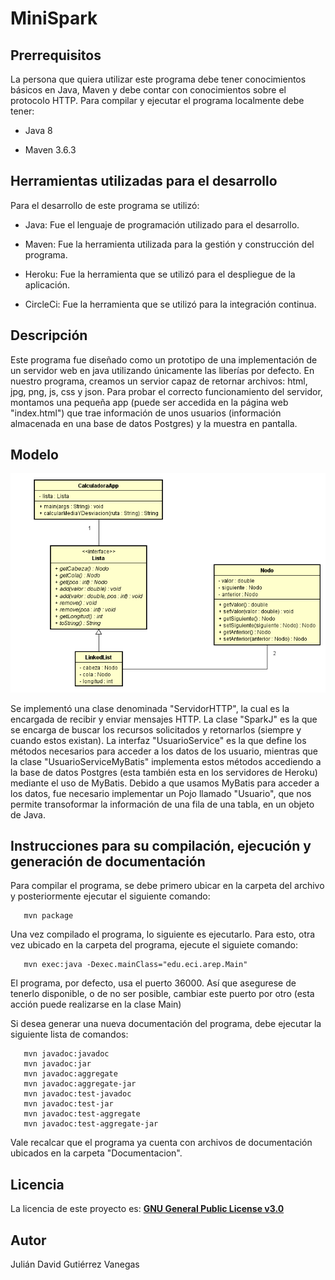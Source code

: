 # MiniSpark #

## Prerrequisitos ##

La persona que quiera utilizar este programa debe tener conocimientos básicos en Java, Maven y debe contar con conocimientos sobre el protocolo HTTP. 
Para compilar y ejecutar el programa localmente debe tener: 

- Java 8

- Maven 3.6.3

## Herramientas utilizadas para el desarrollo ##

Para el desarrollo de este programa se utilizó: 

- Java: Fue el lenguaje de programación utilizado para el desarrollo.

- Maven: Fue la herramienta utilizada para la gestión y construcción del programa.

- Heroku: Fue la herramienta que se utilizó para el despliegue de la aplicación. 

- CircleCi: Fue la herramienta que se utilizó para la integración continua.


## Descripción ## 

Este programa fue diseñado como un prototipo de una implementación de un servidor web en java utilizando únicamente las liberías por defecto. En nuestro programa, creamos un servior capaz de retornar archivos: html, jpg, png, js, css y json. Para probar el correcto funcionamiento del servidor, montamos una pequeña app (puede ser accedida en la página web "index.html") que trae información de unos usuarios (información almacenada en una base de datos Postgres) y la muestra en pantalla.

## Modelo ##
![](images/modelo.PNG)

Se implementó una clase denominada "ServidorHTTP", la cual es la encargada de recibir y enviar mensajes HTTP. La clase "SparkJ" es la que se encarga de buscar los recursos solicitados y retornarlos (siempre y cuando estos existan). La interfaz "UsuarioService" es la que define los métodos necesarios para acceder a los datos de los usuario, mientras que la clase "UsuarioServiceMyBatis" implementa estos métodos accediendo a la base de datos Postgres (esta también esta en los servidores de Heroku) mediante el uso de MyBatis. Debido a que usamos MyBatis para acceder a los datos, fue necesario implementar un Pojo llamado "Usuario", que nos permite transoformar la información de una fila de una tabla, en un objeto de Java.

## Instrucciones para su compilación, ejecución y generación de documentación ##

Para compilar el programa, se debe primero ubicar en la carpeta del archivo y posteriormente ejecutar el siguiente comando: 

```
   mvn package 
```

Una vez compilado el programa, lo siguiente es ejecutarlo. Para esto, otra vez ubicado en la carpeta del programa, ejecute el siguiete comando:

```
   mvn exec:java -Dexec.mainClass="edu.eci.arep.Main" 
```
El programa, por defecto, usa el puerto 36000. Así que asegurese de tenerlo disponible, o de no ser posible, cambiar este puerto por otro (esta acción puede realizarse en la clase Main)

Si desea generar una nueva documentación del programa, debe ejecutar la siguiente lista de comandos:

```
   mvn javadoc:javadoc
   mvn javadoc:jar
   mvn javadoc:aggregate
   mvn javadoc:aggregate-jar
   mvn javadoc:test-javadoc
   mvn javadoc:test-jar
   mvn javadoc:test-aggregate
   mvn javadoc:test-aggregate-jar
```

Vale recalcar que el programa ya cuenta con archivos de documentación ubicados en la carpeta "Documentacion".

## Licencia ## 

La licencia de este proyecto es: [**GNU General Public License v3.0**](LICENSE)

## Autor ##

Julián David Gutiérrez Vanegas

